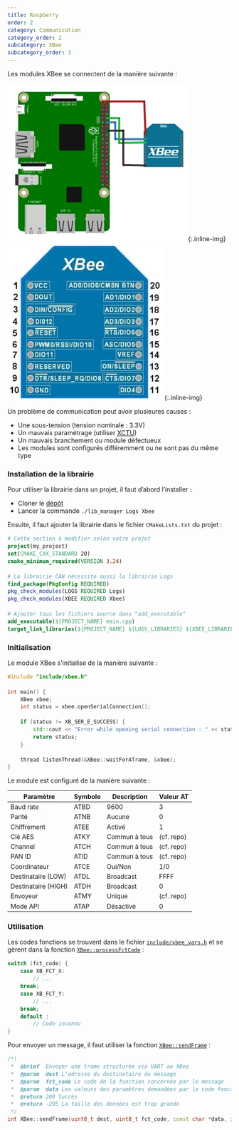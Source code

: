 ```yaml
---
title: Raspberry
order: 2
category: Communication
category_order: 2
subcategory: XBee
subcategory_order: 3
---
```


Les modules XBee se connectent de la manière suivante :

![Connexion XBee](/images/diagrams/XBee.webp){:.inline-img}
![Pins XBee](/images/diagrams/XBee%20Pins.webp){:.inline-img}

Un problème de communication peut avoir plusieures causes :
- Une sous-tension (tension nominale : 3.3V)
- Un mauvais paramétrage (utiliser [XCTU](https://www.digi.com/products/embedded-systems/digi-xbee/digi-xbee-tools/xctu))
- Un mauvais branchement ou module défectueux
- Les modules sont configurés différemment ou ne sont pas du même type

### Installation de la librairie

Pour utiliser la librairie dans un projet, il faut d’abord l’installer :
- Cloner le [dépôt](https://github.com/RobotechNancy/Communication)
- Lancer la commande `./lib_manager Logs Xbee`

Ensuite, il faut ajouter la librairie dans le fichier `CMakeLists.txt` du projet :
```cmake
# Cette section à modifier selon votre projet
project(my_project)
set(CMAKE_CXX_STANDARD 20)
cmake_minimum_required(VERSION 3.24)

# La librairie CAN nécessite aussi la librairie Logs
find_package(PkgConfig REQUIRED)
pkg_check_modules(LOGS REQUIRED Logs)
pkg_check_modules(XBEE REQUIRED Xbee)

# Ajouter tous les fichiers source dans "add_executable"
add_executable(${PROJECT_NAME} main.cpp)
target_link_libraries(${PROJECT_NAME} ${LOGS_LIBRARIES} ${XBEE_LIBRARIES})
```

### Initialisation

Le module XBee s'initialise de la manière suivante :
```cpp
#include "include/xbee.h"

int main() {
    XBee xbee;
    int status = xbee.openSerialConnection();

    if (status != XB_SER_E_SUCCESS) {
        std::cout << "Error while opening serial connection : " << status << std::endl;
        return status;
    }

    thread listenThread(&XBee::waitForATrame, &xbee);
}
```

Le module est configuré de la manière suivante :

|     Paramètre       | Symbole |  Description  | Valeur AT  |
|---------------------|---------|---------------|------------|
| Baud rate           | ATBD    | 9600          | 3          |
| Parité              | ATNB    | Aucune        | 0          |
| Chiffrement         | ATEE    | Activé        | 1          |
| Clé AES             | ATKY    | Commun à tous | (cf. repo) |
| Channel             | ATCH    | Commun à tous | (cf. repo) |
| PAN ID              | ATID    | Commun à tous | (cf. repo) |
| Coordinateur        | ATCE    | Oui/Non       | 1/0        |
| Destinataire (LOW)  | ATDL    | Broadcast     | FFFF       |
| Destinataire (HIGH) | ATDH    | Broadcast     | 0          |
| Envoyeur            | ATMY    | Unique        | (cf. repo) |
| Mode API            | ATAP    | Désactivé     | 0          |

### Utilisation

Les codes fonctions se trouvent dans le fichier [`include/xbee_vars.h`](https://github.com/RobotechNancy/Communication/blob/master/Xbee/include/xbee_vars.h#L33) et se gèrent dans la fonction [`XBee::processFctCode`](https://github.com/RobotechNancy/Communication/blob/master/Xbee/src/xbee.cpp#L448) :
```cpp
switch (fct_code) {
    case XB_FCT_X:
        // ...
    break;
    case XB_FCT_Y:
        // ...
    break;
    default :
        // Code inconnu
}
```

Pour envoyer un message, il faut utiliser la fonction [`XBee::sendFrame`](https://github.com/RobotechNancy/Communication/blob/master/Xbee/src/xbee.cpp#L494) :
```cpp
/*!
 *  @brief  Envoyer une trame structurée via UART au XBee
 *  @param  dest L'adresse du destinataire du message
 *  @param  fct_code Le code de la fonction concernée par le message
 *  @param  data Les valeurs des paramètres demandées par le code fonction
 *  @return 200 Succès
 *  @return -205 La taille des données est trop grande
 */
int XBee::sendFrame(uint8_t dest, uint8_t fct_code, const char *data, int data_len)
```